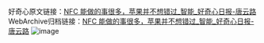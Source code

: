 好奇心原文链接：[NFC 能做的事很多，苹果并不想错过_智能_好奇心日报-唐云路](https://www.qdaily.com/articles/3109.html)
WebArchive归档链接：[NFC 能做的事很多，苹果并不想错过_智能_好奇心日报-唐云路](http://web.archive.org/web/20170821171030/http://www.qdaily.com:80/articles/3109.html)
![image](http://ww3.sinaimg.cn/large/007d5XDply1g3v6o00qkbj30u02k11kx)